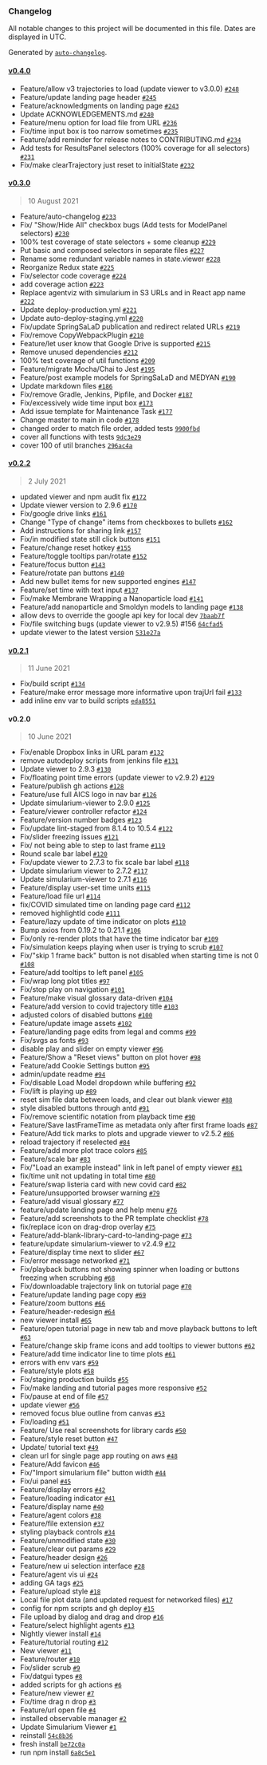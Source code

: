 ### Changelog

All notable changes to this project will be documented in this file. Dates are displayed in UTC.

Generated by [`auto-changelog`](https://github.com/CookPete/auto-changelog).

#### [v0.4.0](https://github.com/allen-cell-animated/simularium-website/compare/v0.3.0...v0.4.0)

- Feature/allow v3 trajectories to load (update viewer to v3.0.0) [`#248`](https://github.com/allen-cell-animated/simularium-website/pull/248)
- Feature/update landing page header [`#245`](https://github.com/allen-cell-animated/simularium-website/pull/245)
- Feature/acknowledgments on landing page [`#243`](https://github.com/allen-cell-animated/simularium-website/pull/243)
- Update ACKNOWLEDGEMENTS.md [`#240`](https://github.com/allen-cell-animated/simularium-website/pull/240)
- Feature/menu option for load file from URL [`#236`](https://github.com/allen-cell-animated/simularium-website/pull/236)
- Fix/time input box is too narrow sometimes [`#235`](https://github.com/allen-cell-animated/simularium-website/pull/235)
- Feature/add reminder for release notes to CONTRIBUTING.md [`#234`](https://github.com/allen-cell-animated/simularium-website/pull/234)
- Add tests for ResultsPanel selectors (100% coverage for all selectors) [`#231`](https://github.com/allen-cell-animated/simularium-website/pull/231)
- Fix/make clearTrajectory just reset to initialState [`#232`](https://github.com/allen-cell-animated/simularium-website/pull/232)

#### [v0.3.0](https://github.com/allen-cell-animated/simularium-website/compare/v0.2.2...v0.3.0)

> 10 August 2021

- Feature/auto-changelog [`#233`](https://github.com/allen-cell-animated/simularium-website/pull/233)
- Fix/ "Show/Hide All" checkbox bugs (Add tests for ModelPanel selectors) [`#230`](https://github.com/allen-cell-animated/simularium-website/pull/230)
- 100% test coverage of state selectors + some cleanup [`#229`](https://github.com/allen-cell-animated/simularium-website/pull/229)
- Put basic and composed selectors in separate files [`#227`](https://github.com/allen-cell-animated/simularium-website/pull/227)
- Rename some redundant variable names in state.viewer [`#228`](https://github.com/allen-cell-animated/simularium-website/pull/228)
- Reorganize Redux state [`#225`](https://github.com/allen-cell-animated/simularium-website/pull/225)
- Fix/selector code coverage [`#224`](https://github.com/allen-cell-animated/simularium-website/pull/224)
- add coverage action [`#223`](https://github.com/allen-cell-animated/simularium-website/pull/223)
- Replace agentviz with simularium in S3 URLs and in React app name [`#222`](https://github.com/allen-cell-animated/simularium-website/pull/222)
- Update deploy-production.yml [`#221`](https://github.com/allen-cell-animated/simularium-website/pull/221)
- Update auto-deploy-staging.yml [`#220`](https://github.com/allen-cell-animated/simularium-website/pull/220)
- Fix/update SpringSaLaD publication and redirect related URLs [`#219`](https://github.com/allen-cell-animated/simularium-website/pull/219)
- Fix/remove CopyWebpackPlugin [`#210`](https://github.com/allen-cell-animated/simularium-website/pull/210)
- Feature/let user know that Google Drive is supported [`#215`](https://github.com/allen-cell-animated/simularium-website/pull/215)
- Remove unused dependencies [`#212`](https://github.com/allen-cell-animated/simularium-website/pull/212)
- 100% test coverage of util functions [`#209`](https://github.com/allen-cell-animated/simularium-website/pull/209)
- Feature/migrate Mocha/Chai to Jest [`#195`](https://github.com/allen-cell-animated/simularium-website/pull/195)
- Feature/post example models for SpringSaLaD and MEDYAN [`#190`](https://github.com/allen-cell-animated/simularium-website/pull/190)
- Update markdown files [`#186`](https://github.com/allen-cell-animated/simularium-website/pull/186)
- Fix/remove Gradle, Jenkins, Pipfile, and Docker [`#187`](https://github.com/allen-cell-animated/simularium-website/pull/187)
- Fix/excessively wide time input box [`#173`](https://github.com/allen-cell-animated/simularium-website/pull/173)
- Add issue template for Maintenance Task [`#177`](https://github.com/allen-cell-animated/simularium-website/pull/177)
- Change master to main in code [`#178`](https://github.com/allen-cell-animated/simularium-website/pull/178)
- changed order to match file order, added tests [`9900fbd`](https://github.com/allen-cell-animated/simularium-website/commit/9900fbdd68a13cd54e0cfe08e06cadfa51386b8f)
- cover all functions with tests [`9dc3e29`](https://github.com/allen-cell-animated/simularium-website/commit/9dc3e292cb4b0e6244844c62eb6cbb703ede3931)
- cover 100 of util branches [`296ac4a`](https://github.com/allen-cell-animated/simularium-website/commit/296ac4a47704541f3462837d170f75fbbb0d6bfc)

#### [v0.2.2](https://github.com/allen-cell-animated/simularium-website/compare/v0.2.1...v0.2.2)

> 2 July 2021

- updated viewer and npm audit fix [`#172`](https://github.com/allen-cell-animated/simularium-website/pull/172)
- Update viewer version to 2.9.6 [`#170`](https://github.com/allen-cell-animated/simularium-website/pull/170)
- Fix/google drive links [`#161`](https://github.com/allen-cell-animated/simularium-website/pull/161)
- Change "Type of change" items from checkboxes to bullets [`#162`](https://github.com/allen-cell-animated/simularium-website/pull/162)
- Add instructions for sharing link [`#157`](https://github.com/allen-cell-animated/simularium-website/pull/157)
- Fix/in modified state still click buttons [`#151`](https://github.com/allen-cell-animated/simularium-website/pull/151)
- Feature/change reset hotkey [`#155`](https://github.com/allen-cell-animated/simularium-website/pull/155)
- Feature/toggle tooltips pan/rotate [`#152`](https://github.com/allen-cell-animated/simularium-website/pull/152)
- Feature/focus button [`#143`](https://github.com/allen-cell-animated/simularium-website/pull/143)
- Feature/rotate pan buttons [`#140`](https://github.com/allen-cell-animated/simularium-website/pull/140)
- Add new bullet items for new supported engines [`#147`](https://github.com/allen-cell-animated/simularium-website/pull/147)
- Feature/set time with text input [`#137`](https://github.com/allen-cell-animated/simularium-website/pull/137)
- Fix/make Membrane Wrapping a Nanoparticle load [`#141`](https://github.com/allen-cell-animated/simularium-website/pull/141)
- Feature/add nanoparticle and Smoldyn models to landing page [`#138`](https://github.com/allen-cell-animated/simularium-website/pull/138)
- allow devs to override the google api key for local dev [`7baab7f`](https://github.com/allen-cell-animated/simularium-website/commit/7baab7fe04ae30d6809f1b57d19ae6b716895193)
- Fix/file switching bugs (update viewer to v2.9.5) #156 [`64cfad5`](https://github.com/allen-cell-animated/simularium-website/commit/64cfad5c967535b154ed47814da563291eb2c374)
- update viewer to the latest version [`531e27a`](https://github.com/allen-cell-animated/simularium-website/commit/531e27a7235d3a6f63c8003461308012fd5d724d)

#### [v0.2.1](https://github.com/allen-cell-animated/simularium-website/compare/v0.2.0...v0.2.1)

> 11 June 2021

- Fix/build script [`#134`](https://github.com/allen-cell-animated/simularium-website/pull/134)
- Feature/make error message more informative upon trajUrl fail [`#133`](https://github.com/allen-cell-animated/simularium-website/pull/133)
- add inline env var to  build scripts [`eda8551`](https://github.com/allen-cell-animated/simularium-website/commit/eda8551a55e4842c01e3b070363dd3c893c78879)

#### v0.2.0

> 10 June 2021

- Fix/enable Dropbox links in URL param [`#132`](https://github.com/allen-cell-animated/simularium-website/pull/132)
- remove autodeploy scripts from jenkins file [`#131`](https://github.com/allen-cell-animated/simularium-website/pull/131)
- Update viewer to 2.9.3 [`#130`](https://github.com/allen-cell-animated/simularium-website/pull/130)
- Fix/floating point time errors (update viewer to v2.9.2) [`#129`](https://github.com/allen-cell-animated/simularium-website/pull/129)
- Feature/publish gh actions [`#128`](https://github.com/allen-cell-animated/simularium-website/pull/128)
- Feature/use full AICS logo in nav bar [`#126`](https://github.com/allen-cell-animated/simularium-website/pull/126)
- Update simularium-viewer to 2.9.0 [`#125`](https://github.com/allen-cell-animated/simularium-website/pull/125)
- Feature/viewer controller refactor [`#124`](https://github.com/allen-cell-animated/simularium-website/pull/124)
- Feature/version number badges [`#123`](https://github.com/allen-cell-animated/simularium-website/pull/123)
- Fix/update lint-staged from 8.1.4 to 10.5.4 [`#122`](https://github.com/allen-cell-animated/simularium-website/pull/122)
- Fix/slider freezing issues [`#121`](https://github.com/allen-cell-animated/simularium-website/pull/121)
- Fix/ not being able to step to last frame [`#119`](https://github.com/allen-cell-animated/simularium-website/pull/119)
- Round scale bar label [`#120`](https://github.com/allen-cell-animated/simularium-website/pull/120)
- Fix/update viewer to 2.7.3 to fix scale bar label [`#118`](https://github.com/allen-cell-animated/simularium-website/pull/118)
- Update simularium viewer to 2.7.2 [`#117`](https://github.com/allen-cell-animated/simularium-website/pull/117)
- Update simularium-viewer to 2.7.1 [`#116`](https://github.com/allen-cell-animated/simularium-website/pull/116)
- Feature/display user-set time units [`#115`](https://github.com/allen-cell-animated/simularium-website/pull/115)
- Feature/load file url [`#114`](https://github.com/allen-cell-animated/simularium-website/pull/114)
- fix/COVID simulated time on landing page card [`#112`](https://github.com/allen-cell-animated/simularium-website/pull/112)
- removed highlightId code [`#111`](https://github.com/allen-cell-animated/simularium-website/pull/111)
- Feature/lazy update of time indicator on plots [`#110`](https://github.com/allen-cell-animated/simularium-website/pull/110)
- Bump axios from 0.19.2 to 0.21.1 [`#106`](https://github.com/allen-cell-animated/simularium-website/pull/106)
- Fix/only re-render plots that have the time indicator bar [`#109`](https://github.com/allen-cell-animated/simularium-website/pull/109)
- Fix/simulation keeps playing when user is trying to scrub [`#107`](https://github.com/allen-cell-animated/simularium-website/pull/107)
- Fix/"skip 1 frame back" button is not disabled when starting time is not 0 [`#108`](https://github.com/allen-cell-animated/simularium-website/pull/108)
- Feature/add tooltips to left panel [`#105`](https://github.com/allen-cell-animated/simularium-website/pull/105)
- Fix/wrap long plot titles [`#97`](https://github.com/allen-cell-animated/simularium-website/pull/97)
- Fix/stop play on navigation [`#101`](https://github.com/allen-cell-animated/simularium-website/pull/101)
- Feature/make visual glossary data-driven [`#104`](https://github.com/allen-cell-animated/simularium-website/pull/104)
- Feature/add version to covid trajectory title [`#103`](https://github.com/allen-cell-animated/simularium-website/pull/103)
- adjusted colors of disabled buttons [`#100`](https://github.com/allen-cell-animated/simularium-website/pull/100)
- Feature/update image assets [`#102`](https://github.com/allen-cell-animated/simularium-website/pull/102)
- Feature/landing page edits from legal and comms [`#99`](https://github.com/allen-cell-animated/simularium-website/pull/99)
- Fix/svgs as fonts [`#93`](https://github.com/allen-cell-animated/simularium-website/pull/93)
- disable play and slider on empty viewer [`#96`](https://github.com/allen-cell-animated/simularium-website/pull/96)
- Feature/Show a "Reset views" button on plot hover [`#98`](https://github.com/allen-cell-animated/simularium-website/pull/98)
- Feature/add Cookie Settings button [`#95`](https://github.com/allen-cell-animated/simularium-website/pull/95)
- admin/update readme [`#94`](https://github.com/allen-cell-animated/simularium-website/pull/94)
- Fix/disable Load Model dropdown while buffering [`#92`](https://github.com/allen-cell-animated/simularium-website/pull/92)
- Fix/lift is playing up [`#89`](https://github.com/allen-cell-animated/simularium-website/pull/89)
- reset sim file data between loads, and clear out blank viewer [`#88`](https://github.com/allen-cell-animated/simularium-website/pull/88)
- style disabled buttons through antd [`#91`](https://github.com/allen-cell-animated/simularium-website/pull/91)
- Fix/remove scientific notation from playback time [`#90`](https://github.com/allen-cell-animated/simularium-website/pull/90)
- Feature/Save lastFrameTime as metadata only after first frame loads [`#87`](https://github.com/allen-cell-animated/simularium-website/pull/87)
- Feature/Add tick marks to plots and upgrade viewer to v2.5.2 [`#86`](https://github.com/allen-cell-animated/simularium-website/pull/86)
- reload trajectory if reselected [`#84`](https://github.com/allen-cell-animated/simularium-website/pull/84)
- Feature/add more plot trace colors [`#85`](https://github.com/allen-cell-animated/simularium-website/pull/85)
- Feature/scale bar [`#83`](https://github.com/allen-cell-animated/simularium-website/pull/83)
- Fix/"Load an example instead" link in left panel of empty viewer [`#81`](https://github.com/allen-cell-animated/simularium-website/pull/81)
- fix/time unit not updating in total time [`#80`](https://github.com/allen-cell-animated/simularium-website/pull/80)
- Feature/swap listeria card with new covid card [`#82`](https://github.com/allen-cell-animated/simularium-website/pull/82)
- Feature/unsupported browser warning [`#79`](https://github.com/allen-cell-animated/simularium-website/pull/79)
- Feature/add visual glossary [`#77`](https://github.com/allen-cell-animated/simularium-website/pull/77)
- feature/update landing page and help menu [`#76`](https://github.com/allen-cell-animated/simularium-website/pull/76)
- Feature/add screenshots to the PR template checklist [`#78`](https://github.com/allen-cell-animated/simularium-website/pull/78)
- fix/replace icon on drag-drop overlay [`#75`](https://github.com/allen-cell-animated/simularium-website/pull/75)
- Feature/add-blank-library-card-to-landing-page [`#73`](https://github.com/allen-cell-animated/simularium-website/pull/73)
- feature/update simularium-viewer to v2.4.9 [`#72`](https://github.com/allen-cell-animated/simularium-website/pull/72)
- Feature/display time next to slider [`#67`](https://github.com/allen-cell-animated/simularium-website/pull/67)
- Fix/error message networked [`#71`](https://github.com/allen-cell-animated/simularium-website/pull/71)
- Fix/playback buttons not showing spinner when loading or buttons freezing when scrubbing [`#68`](https://github.com/allen-cell-animated/simularium-website/pull/68)
- Fix/downloadable trajectory link on tutorial page [`#70`](https://github.com/allen-cell-animated/simularium-website/pull/70)
- Feature/update landing page copy [`#69`](https://github.com/allen-cell-animated/simularium-website/pull/69)
- Feature/zoom buttons [`#66`](https://github.com/allen-cell-animated/simularium-website/pull/66)
- Feature/header-redesign [`#64`](https://github.com/allen-cell-animated/simularium-website/pull/64)
- new viewer install [`#65`](https://github.com/allen-cell-animated/simularium-website/pull/65)
- Feature/open tutorial page in new tab and move playback buttons to left [`#63`](https://github.com/allen-cell-animated/simularium-website/pull/63)
- Feature/change skip frame icons and add tooltips to viewer buttons [`#62`](https://github.com/allen-cell-animated/simularium-website/pull/62)
- Feature/add time indicator line to time plots [`#61`](https://github.com/allen-cell-animated/simularium-website/pull/61)
- errors with env vars [`#59`](https://github.com/allen-cell-animated/simularium-website/pull/59)
- Feature/style plots [`#58`](https://github.com/allen-cell-animated/simularium-website/pull/58)
- Fix/staging production builds [`#55`](https://github.com/allen-cell-animated/simularium-website/pull/55)
- Fix/make landing and tutorial pages more responsive [`#52`](https://github.com/allen-cell-animated/simularium-website/pull/52)
- Fix/pause at end of file [`#57`](https://github.com/allen-cell-animated/simularium-website/pull/57)
- update viewer [`#56`](https://github.com/allen-cell-animated/simularium-website/pull/56)
- removed focus blue outline from canvas [`#53`](https://github.com/allen-cell-animated/simularium-website/pull/53)
- Fix/loading [`#51`](https://github.com/allen-cell-animated/simularium-website/pull/51)
- Feature/ Use real screenshots for library cards [`#50`](https://github.com/allen-cell-animated/simularium-website/pull/50)
- Feature/style reset button [`#47`](https://github.com/allen-cell-animated/simularium-website/pull/47)
- Update/ tutorial text [`#49`](https://github.com/allen-cell-animated/simularium-website/pull/49)
- clean url for single page app routing on aws [`#48`](https://github.com/allen-cell-animated/simularium-website/pull/48)
- Feature/Add favicon [`#46`](https://github.com/allen-cell-animated/simularium-website/pull/46)
- Fix/"Import simularium file" button width [`#44`](https://github.com/allen-cell-animated/simularium-website/pull/44)
- Fix/ui panel [`#45`](https://github.com/allen-cell-animated/simularium-website/pull/45)
- Feature/display errors [`#42`](https://github.com/allen-cell-animated/simularium-website/pull/42)
- Feature/loading indicator [`#41`](https://github.com/allen-cell-animated/simularium-website/pull/41)
- Feature/display name [`#40`](https://github.com/allen-cell-animated/simularium-website/pull/40)
- Feature/agent colors [`#38`](https://github.com/allen-cell-animated/simularium-website/pull/38)
- Feature/file extension [`#37`](https://github.com/allen-cell-animated/simularium-website/pull/37)
- styling playback controls [`#34`](https://github.com/allen-cell-animated/simularium-website/pull/34)
- Feature/unmodified state [`#30`](https://github.com/allen-cell-animated/simularium-website/pull/30)
- Feature/clear out params [`#29`](https://github.com/allen-cell-animated/simularium-website/pull/29)
- Feature/header design [`#26`](https://github.com/allen-cell-animated/simularium-website/pull/26)
- Feature/new ui selection interface [`#28`](https://github.com/allen-cell-animated/simularium-website/pull/28)
- Feature/agent vis ui [`#24`](https://github.com/allen-cell-animated/simularium-website/pull/24)
- adding GA tags [`#25`](https://github.com/allen-cell-animated/simularium-website/pull/25)
- Feature/upload style [`#18`](https://github.com/allen-cell-animated/simularium-website/pull/18)
- Local file plot data (and updated request for networked files) [`#17`](https://github.com/allen-cell-animated/simularium-website/pull/17)
- config for npm scripts and gh deploy [`#15`](https://github.com/allen-cell-animated/simularium-website/pull/15)
- File upload by dialog and drag and drop [`#16`](https://github.com/allen-cell-animated/simularium-website/pull/16)
- Feature/select highlight agents [`#13`](https://github.com/allen-cell-animated/simularium-website/pull/13)
- Nightly viewer install [`#14`](https://github.com/allen-cell-animated/simularium-website/pull/14)
- Feature/tutorial routing [`#12`](https://github.com/allen-cell-animated/simularium-website/pull/12)
- New viewer [`#11`](https://github.com/allen-cell-animated/simularium-website/pull/11)
- Feature/router [`#10`](https://github.com/allen-cell-animated/simularium-website/pull/10)
- Fix/slider scrub [`#9`](https://github.com/allen-cell-animated/simularium-website/pull/9)
- Fix/datgui types [`#8`](https://github.com/allen-cell-animated/simularium-website/pull/8)
- added scripts for gh actions [`#6`](https://github.com/allen-cell-animated/simularium-website/pull/6)
- Feature/new viewer [`#7`](https://github.com/allen-cell-animated/simularium-website/pull/7)
- Fix/time drag n drop [`#3`](https://github.com/allen-cell-animated/simularium-website/pull/3)
- Feature/url open file [`#4`](https://github.com/allen-cell-animated/simularium-website/pull/4)
- installed observable manager [`#2`](https://github.com/allen-cell-animated/simularium-website/pull/2)
- Update Simularium Viewer [`#1`](https://github.com/allen-cell-animated/simularium-website/pull/1)
- reinstall [`54c8b36`](https://github.com/allen-cell-animated/simularium-website/commit/54c8b36ee2fb6d0c52c4331e583f0698233978fd)
- fresh install [`be72c0a`](https://github.com/allen-cell-animated/simularium-website/commit/be72c0a1ab75449eebb764b58767d5c9bb3d8718)
- run npm install [`6a8c5e1`](https://github.com/allen-cell-animated/simularium-website/commit/6a8c5e180bbe29999fdc654c9d6b73204aaaef7a)
